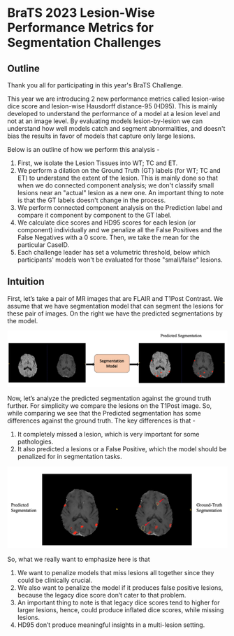 # BraTS 2023 Lesion-Wise Performance Metrics for Segmentation Challenges

## Outline

Thank you all for participating in this year's BraTS Challenge. 

This year we are introducing 2 new performance metrics called lesion-wise dice score and lesion-wise Hausdorff distance-95 (HD95). This is mainly developed to understand the performance of a model at a lesion level and not at an image level. By evaluating models lesion-by-lesion we can understand how well models catch and segment abnormalities, and doesn't bias the results in favor of models that capture only large lesions. 

Below is an outline of how we perform this analysis - 

1.  First, we isolate the Lesion Tissues into WT; TC and ET.
2.  We perform a dilation on the Ground Truth (GT) labels (for WT; TC and ET) to understand the extent of the lesion. This is mainly done so that when we do connected component analysis; we don't classify small lesions near an "actual" lesion as a new one. An important thing to note is that the GT labels doesn't change in the process.
3.  We perform connected component analysis on the Prediction label and compare it component by component to the GT label.
4.  We calculate dice scores and HD95 scores for each lesion (or component) individually and we penalize all the False Positives and the False Negatives with a 0 score. Then, we take the mean for the particular CaseID.
5.  Each challenge leader has set a volumetric threshold, below which participants' models won't be evaluated for those "small/false" lesions.

## Intuition 

First, let’s take a pair of MR images that are FLAIR and T1Post Contrast. We assume that we have segmentation model that can segment the lesions for these pair of images. 
On the right we have the predicted segmentations by the model. 

![Seg_model](figs/BraTS_toySeg.png)

Now, let’s analyze the predicted segmentation against the ground truth further. For simplicity we compare the lesions on the T1Post image.  So, while comparing we see that the Predicted segmentation has some differences against the ground truth. The key differences is that - 
1. It completely missed a lesion, which is very important for some pathologies. 
2. It also predicted a lesions  or a False Positive, which the model should be penalized for in segmentation tasks. 

![Comparison](figs/BraTS_comparison.png)

So, what we really want to emphasize here is that 
1. We want to penalize models that miss lesions all together since they could be clinically crucial.
2. We also want to penalize the model if it produces false positive lesions, because the legacy dice score don’t cater to that problem.
3. An important thing to note is that legacy dice scores tend to higher for larger lesions, hence, could produce inflated dice scores, while missing lesions.
4. HD95 don’t produce meaningful insights in a multi-lesion setting.







 
